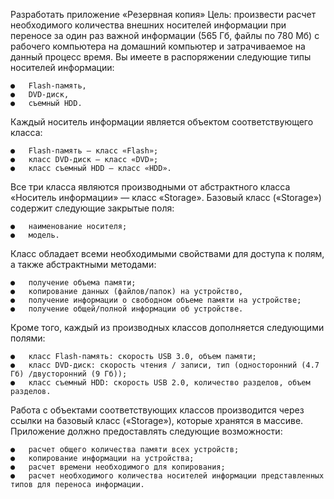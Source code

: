 Разработать приложение «Резервная копия» 
Цель: произвести расчет необходимого количества внешних носителей информации при переносе за один раз важной информации (565 Гб, файлы по 780 Мб) с рабочего компьютера на домашний компьютер и затрачиваемое на данный процесс время. Вы имеете в распоряжении следующие типы носителей информации: 
	
	●	Flash-память,
	●	DVD-диск,
	●	съемный HDD.

Каждый носитель информации является объектом соответствующего класса: 

	●	Flash-память — класс «Flash»;
	●	класс DVD-диск — класс «DVD»;
	●	класс съемный HDD — класс «HDD».

Все три класса являются производными от абстрактного класса «Носитель информации» — класс «Storage». Базовый класс («Storage») содержит следующие закрытые поля:

	●	наименование носителя;
	●	модель.

Класс обладает всеми необходимыми свойствами для доступа к полям, а также абстрактными методами: 

	●	получение объема памяти;
	●	копирование данных (файлов/папок) на устройство,
	●	получение информации о свободном объеме памяти на устройстве;
	●	получение общей/полной информации об устройстве.

Кроме того, каждый из производных классов дополняется следующими полями:

	●	класс Flash-память: скорость USB 3.0, объем памяти;
	●	класс DVD-диск: скорость чтения / записи, тип (односторонний (4.7 Гб) /двусторонний (9 Гб)); 
	●	класс съемный HDD: скорость USB 2.0, количество разделов, объем разделов.

Работа с объектами соответствующих классов производится через ссылки на базовый класс («Storage»), которые хранятся в массиве. 
Приложение должно предоставлять следующие возможности:

	●	расчет общего количества памяти всех устройств;
	●	копирование информации на устройства;
	●	расчет времени необходимого для копирования;
	●	расчет необходимого количества носителей информации представленных типов для переноса информации.
